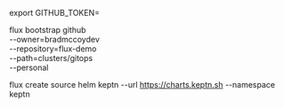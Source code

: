 
export GITHUB_TOKEN=

flux bootstrap github \
  --owner=bradmccoydev \
  --repository=flux-demo \
  --path=clusters/gitops \
  --personal

flux create source helm keptn --url https://charts.keptn.sh --namespace keptn